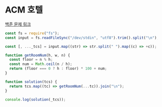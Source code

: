 # ACM 호텔

[백준 문제 링크](https://www.acmicpc.net/problem/10250)

```javascript
const fs = require("fs");
const input = fs.readFileSync("/dev/stdin", "utf8").trim().split("\n");

const [, ..._tcs] = input.map((str) => str.split(" ").map((c) => +c));

function getRoomNum(h, w, n) {
  const floor = n % h;
  const num = Math.ceil(n / h);
  return (floor === 0 ? h : floor) * 100 + num;
}

function solution(tcs) {
  return tcs.map((tc) => getRoomNum(...tc)).join("\n");
}

console.log(solution(_tcs));
```
